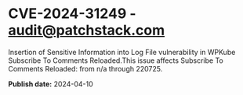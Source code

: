 # CVE-2024-31249 - audit@patchstack.com

Insertion of Sensitive Information into Log File vulnerability in WPKube Subscribe To Comments Reloaded.This issue affects Subscribe To Comments Reloaded: from n/a through 220725.



**Publish date:** 2024-04-10
